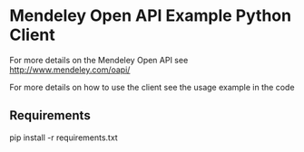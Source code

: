 Mendeley Open API Example Python Client
=======================================

For more details on the Mendeley Open API see http://www.mendeley.com/oapi/

For more details on how to use the client see the usage example in the code

Requirements
------------
pip install -r requirements.txt
